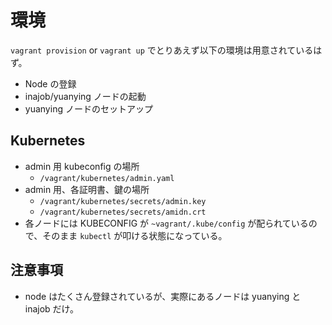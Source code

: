# 環境

`vagrant provision` or `vagrant up` でとりあえず以下の環境は用意されているはず。

-   Node の登録
-   inajob/yuanying ノードの起動
-   yuanying ノードのセットアップ

## Kubernetes

-   admin 用 kubeconfig の場所
    -   `/vagrant/kubernetes/admin.yaml`
-   admin 用、各証明書、鍵の場所
    -   `/vagrant/kubernetes/secrets/admin.key`
    -   `/vagrant/kubernetes/secrets/amidn.crt`
-   各ノードには KUBECONFIG が `~vagrant/.kube/config` が配られているので、そのまま `kubectl` が叩ける状態になっている。

## 注意事項
- node はたくさん登録されているが、実際にあるノードは yuanying と inajob だけ。
